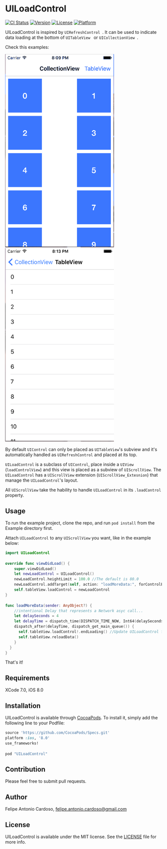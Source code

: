 # UILoadControl

[![CI Status](http://img.shields.io/travis/FelipeCardoso89/UILoadControl.svg?style=flat)](https://travis-ci.org/FelipeCardoso89/UILoadControl)
[![Version](https://img.shields.io/cocoapods/v/UILoadControl.svg?style=flat)](http://cocoapods.org/pods/UILoadControl)
[![License](https://img.shields.io/cocoapods/l/UILoadControl.svg?style=flat)](http://cocoapods.org/pods/UILoadControl)
[![Platform](https://img.shields.io/cocoapods/p/UILoadControl.svg?style=flat)](http://cocoapods.org/pods/UILoadControl)

UILoadControl is inspired by ```UIRefreshControl ```.
It can be used to indicate data loading at the bottom of ```UITableView ``` or ```UICollectionView ```.

Check this examples:

<img src="https://github.com/FelipeCardoso89/UILoadControl/blob/master/ScreenShots/UICollectionView.gif" width="350" heigth="550">
<img src="https://github.com/FelipeCardoso89/UILoadControl/blob/master/ScreenShots/UITableView.gif" width="350" heigth="550">

By default ```UIControl``` can only be placed as ```UITableView```'s subview and it's automatically handled as ```UIRefreshControl``` and placed at its top. 

```UILoadControl``` is a subclass of ```UIControl```, place inside a ```UIView``` (```loadControlView```) and this view is placed as a subview of ```UIScrollView```.
The ```UILoadControl``` has a ```UIScrollView``` extension (```UIScrollView_Extesnion```) that manage the ```UILoadControl```'s layout.

All ```UIScrollView``` take the hability to handle ```UILoadControl``` in its ```.loadControl``` property.

## Usage

To run the example project, clone the repo, and run `pod install` from the Example directory first.

Attach ```UILoadControl``` to any ```UIScrollView``` you want, like in the example below:
```swift
import UILoadControl

override func viewDidLoad() {
    super.viewDidLoad()
    let newLoadControl = UILoadControl()
    newLoadControl.heightLimit = 100.0 //The default is 80.0
    newLoadControl.addTarget(self, action: "loadMoreData:", forControlEvents: UIControlEvents.ValueChanged)
    self.tableView.loadControl = newLoadControl
}

func loadMoreData(sender: AnyObject?) {
    //intentional Delay that represents a Network asyc call...
    let delaySeconds = 4
    let delayTime = dispatch_time(DISPATCH_TIME_NOW, Int64(delaySeconds * Double(NSEC_PER_SEC)))
    dispatch_after(delayTime, dispatch_get_main_queue()) {
      self.tableView.loadControl!.endLoading() //Update UILoadControl frame to the new UIScrollView bottom.
      self.tableView.reloadData()
    }
  }
}
```
That's it!

## Requirements

XCode 7.0, iOS 8.0

## Installation

UILoadControl is available through [CocoaPods](http://cocoapods.org). To install it, simply add the following line to your Podfile:

```ruby
source 'https://github.com/CocoaPods/Specs.git'
platform :ios, '8.0'
use_frameworks!

pod "UILoadControl"
```
## Contribution 
Please feel free to submit pull requests.

## Author
Felipe Antonio Cardoso, felipe.antonio.cardoso@gmail.com

## License

UILoadControl is available under the MIT license. See the [LICENSE](https://github.com/FelipeCardoso89/UILoadControl/blob/master/LICENSE) file for more info.

